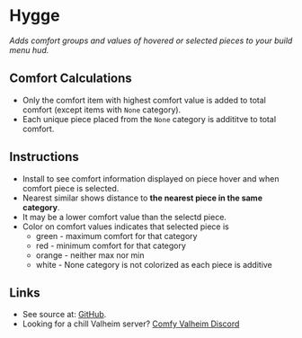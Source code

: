 # Hygge

*Adds comfort groups and values of hovered or selected pieces to your build menu hud.*

## Comfort Calculations

  * Only the comfort item with highest comfort value is added to total comfort (except items with `None` category).
  * Each unique piece placed from the `None` category is addititve to total comfort.

## Instructions

  * Install to see comfort information displayed on piece hover and when comfort piece is selected.
  * Nearest similar shows distance to **the nearest piece in the same category**.
  * It may be a lower comfort value than the selectd piece.
  * Color on comfort values indicates that selected piece is
    * green - maximum comfort for that category
    * red - minimum comfort for that category
    * orange - neither max nor min
    * white - None category is not colorized as each piece is additive


## Links
  * See source at: [GitHub](https://github.com/BruceOfTheBow/BruceComfyMods/tree/main/Hygge).
  * Looking for a chill Valheim server? [Comfy Valheim Discord](https://discord.gg/ameHJz5PFk)